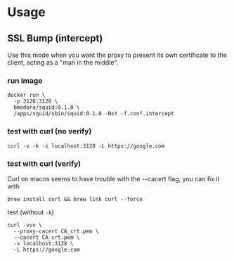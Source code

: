 # Usage

## SSL Bump (intercept)

Use this mode when you want the proxy to present its own
certificate to the client, acting as a "man in the middle".

### run image
```
docker run \
  -p 3128:3128 \
  bmedora/squid:0.1.0 \
  /apps/squid/sbin/squid:0.1.0 -NsY -f.conf.intercept
```

### test with curl (no verify)
```
curl -v -k -x localhost:3128 -L https://google.com
```

### test with curl (verify)

Curl on macos seems to have trouble with the --cacert flag, you
can fix it with
```
brew install curl && brew link curl --force
```

test (without `-k`)
```
curl -vvv \
  --proxy-cacert CA_crt.pem \
  --cacert CA_crt.pem \
  -x localhost:3128 \
  -L https://google.com
```
